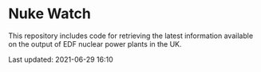 # Nuke Watch

This repository includes code for retrieving the latest information available on the output of EDF nuclear power plants in the UK.

Last updated: 2021-06-29 16:10